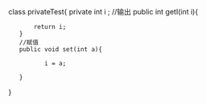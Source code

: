 

class privateTest{
   private int i ;
        //输出
       public int getI(int i){
           
           return i;
       }
       //赋值
       public void set(int a){
       
              i = a;  
       
       }
   }